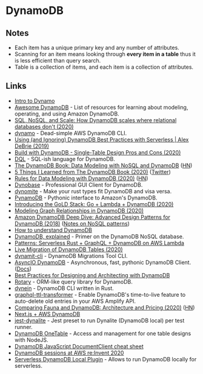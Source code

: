 # DynamoDB

## Notes

* Each item has a unique primary key and any number of attributes.
* Scanning for an item means looking through **every item in a table** thus it is less efficient than query search.
* Table is a collection of items, and each item is a collection of attributes.

## Links

* [Intro to Dynamo](https://gist.github.com/jlafon/d8f91086e3d00c4bff3b)
* [Awesome DynamoDB](https://github.com/alexdebrie/awesome-dynamodb) - List of resources for learning about modeling, operating, and using Amazon DynamoDB.
* [SQL, NoSQL, and Scale: How DynamoDB scales where relational databases don't \(2020\)](https://www.alexdebrie.com/posts/dynamodb-no-bad-queries/)
* [dynamo](https://github.com/glassechidna/dynamo) - Dead-simple AWS DynamoDB CLI.
* [Using \(and Ignoring\) DynamoDB Best Practices with Serverless \| Alex DeBrie \(2019\)](https://acloud.guru/series/serverlessconf-nyc-2019/view/dynamodb-best-practices)
* [Build with DynamoDB - Single-Table Design Pros and Cons \(2020\)](https://www.twitch.tv/videos/544223958)
* [DQL](https://github.com/stevearc/dql) - SQL-ish language for DynamoDB.
* [The DynamoDB Book: Data Modeling with NoSQL and DynamoDB](https://www.dynamodbbook.com/) \([HN](https://news.ycombinator.com/item?id=23193093)\)
* [5 Things I Learned from The DynamoDB Book \(2020\)](https://www.swyx.io/writing/dynamodb-book/) \([Twitter](https://twitter.com/swyx/status/1247585165766832128)\)
* [Rules for Data Modeling with DynamoDB \(2020\)](https://www.trek10.com/blog/the-ten-rules-for-data-modeling-with-dynamodb) \([HN](https://news.ycombinator.com/item?id=22813908)\)
* [Dynobase](https://dynobase.dev/) - Professional GUI Client for DynamoDB.
* [dynomite](https://github.com/softprops/dynomite) - Make your rust types fit DynamoDB and visa versa.
* [PynamoDB](https://github.com/pynamodb/PynamoDB) - Pythonic interface to Amazon's DynamoDB.
* [Introducing the GoLD Stack: Go + Lambda + DynamoDB \(2020\)](https://dev.to/prozz/introduction-to-the-gold-stack-5b66)
* [Modeling Graph Relationships in DynamoDB \(2020\)](https://medium.com/developing-koan/modeling-graph-relationships-in-dynamodb-c06141612a70)
* [Amazon DynamoDB Deep Dive: Advanced Design Patterns for DynamoDB \(2018\)](https://www.youtube.com/watch?v=HaEPXoXVf2k) \([Notes on NoSQL patterns](https://github.com/dideler/notes/blob/master/nosql-patterns.md)\)
* [How to understand DynamoDB](https://consulting.0x4447.com/articles/how_to/how-to-understand-dynamodb.html)
* [DynamoDB, explained](https://www.dynamodbguide.com/) - Primer on the DynamoDB NoSQL database.
* [Patterns: Serverless Rust + GraphQL + DynamoDB on AWS Lambda](https://github.com/codetalkio/patterns-serverless-rust)
* [Live Migration of DynamoDB Tables \(2020\)](https://codetalk.io/posts/2020-03-19-Live-Migration-of-DynamoDB-Tables.html)
* [dynamit-cli](https://github.com/floydspace/dynamodb-migrations-tool) - DynamoDB Migrations Tool CLI.
* [AsyncIO DynamoDB](https://github.com/HENNGE/aiodynamo) - Asynchronous, fast, pythonic DynamoDB Client. \([Docs](https://aiodynamo.readthedocs.io/en/latest/)\)
* [Best Practices for Designing and Architecting with DynamoDB](https://docs.aws.amazon.com/amazondynamodb/latest/developerguide/best-practices.html)
* [Rotary](https://github.com/akkoro/rotary) - ORM-like query library for DynamoDB.
* [dynein](https://github.com/awslabs/dynein) - DynamoDB CLI written in Rust.
* [graphql-ttl-transformer](https://github.com/flogy/graphql-ttl-transformer) - Enable DynamoDB's time-to-live feature to auto-delete old entries in your AWS Amplify API.
* [Comparing Fauna and DynamoDB: Architecture and Pricing \(2020\)](https://fauna.com/blog/comparing-fauna-and-dynamodb) \([HN](https://news.ycombinator.com/item?id=25363056)\)
* [Next.js + AWS DynamoDB](https://github.com/leerob/nextjs-aws-dynamodb)
* [jest-dynalite](https://github.com/freshollie/jest-dynalite) - Jest preset to run Dynalite \(DynamoDB local\) per test runner.
* [DynamoDB OneTable](https://github.com/sensedeep/dynamodb-onetable) - Access and management for one table designs with NodeJS.
* [DynamoDB JavaScript DocumentClient cheat sheet](https://github.com/dabit3/dynamodb-documentclient-cheat-sheet)
* [DynamoDB sessions at AWS re:Invent 2020](https://www.youtube.com/playlist?list=PL_EDAAla3DXWshFxx1R5P5MNaER84zHsU)
* [Serverless DynamoDB Local Plugin](https://github.com/99x/serverless-dynamodb-local) - Allows to run DynamoDB locally for serverless.

